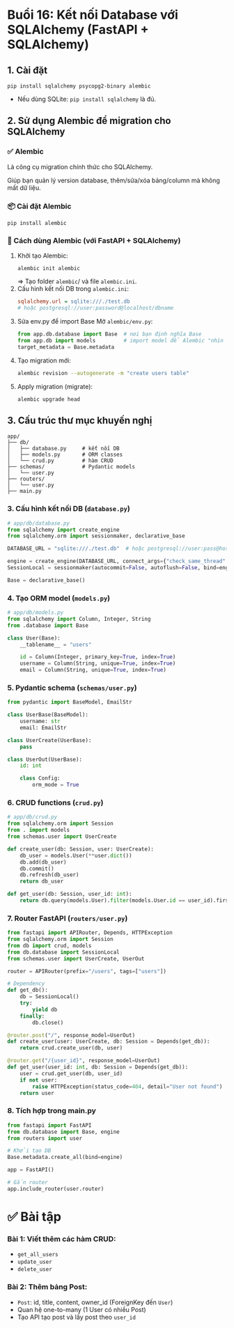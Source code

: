 # Buổi 16: Kết nối Database với SQLAlchemy (FastAPI + SQLAlchemy)
## 1. Cài đặt
```
pip install sqlalchemy psycopg2-binary alembic
```
- Nếu dùng SQLite: `pip install sqlalchemy` là đủ.

## 2. Sử dụng Alembic để migration cho SQLAlchemy
### ✅ Alembic
Là công cụ migration chính thức cho SQLAlchemy.

Giúp bạn quản lý version database, thêm/sửa/xóa bảng/column mà không mất dữ liệu.

### 📦 Cài đặt Alembic
```
pip install alembic
```
### 🚀 Cách dùng Alembic (với FastAPI + SQLAlchemy)
1. Khởi tạo Alembic:
    ```
    alembic init alembic
    ```
    => Tạo folder `alembic`/ và file `alembic.ini`.
2. Cấu hình kết nối DB trong `alembic.ini`:
    ```ini
    sqlalchemy.url = sqlite:///./test.db
    # hoặc postgresql://user:password@localhost/dbname
    ```
3. Sửa env.py để import Base
    Mở `alembic/env.py`:
    ```Python
    from app.db.database import Base  # nơi bạn định nghĩa Base
    from app.db import models         # import model để Alembic "nhìn thấy"
    target_metadata = Base.metadata
    ```
4. Tạo migration mới:
    ```bash
    alembic revision --autogenerate -m "create users table"
    ```
5. Apply migration (migrate):
    ```
    alembic upgrade head
    ```

## 3. Cấu trúc thư mục khuyến nghị
```
app/
├── db/
│   ├── database.py     # kết nối DB
│   ├── models.py       # ORM classes
│   └── crud.py         # hàm CRUD
├── schemas/            # Pydantic models
│   └── user.py
├── routers/
│   └── user.py
├── main.py
```
### 3. Cấu hình kết nối DB (`database.py`)
```Python
# app/db/database.py
from sqlalchemy import create_engine
from sqlalchemy.orm import sessionmaker, declarative_base

DATABASE_URL = "sqlite:///./test.db"  # hoặc postgresql://user:pass@host/dbname

engine = create_engine(DATABASE_URL, connect_args={"check_same_thread": False})  # chỉ cần cho SQLite
SessionLocal = sessionmaker(autocommit=False, autoflush=False, bind=engine)

Base = declarative_base()
```
### 4. Tạo ORM model (`models.py`)
```Python
# app/db/models.py
from sqlalchemy import Column, Integer, String
from .database import Base

class User(Base):
    __tablename__ = "users"

    id = Column(Integer, primary_key=True, index=True)
    username = Column(String, unique=True, index=True)
    email = Column(String, unique=True, index=True)
```

### 5. Pydantic schema (`schemas/user.py`)
```Python
from pydantic import BaseModel, EmailStr

class UserBase(BaseModel):
    username: str
    email: EmailStr

class UserCreate(UserBase):
    pass

class UserOut(UserBase):
    id: int

    class Config:
        orm_mode = True
```
### 6. CRUD functions (`crud.py`)
```Python
# app/db/crud.py
from sqlalchemy.orm import Session
from . import models
from schemas.user import UserCreate

def create_user(db: Session, user: UserCreate):
    db_user = models.User(**user.dict())
    db.add(db_user)
    db.commit()
    db.refresh(db_user)
    return db_user

def get_user(db: Session, user_id: int):
    return db.query(models.User).filter(models.User.id == user_id).first()
```
### 7. Router FastAPI (`routers/user.py`)
```Python
from fastapi import APIRouter, Depends, HTTPException
from sqlalchemy.orm import Session
from db import crud, models
from db.database import SessionLocal
from schemas.user import UserCreate, UserOut

router = APIRouter(prefix="/users", tags=["users"])

# Dependency
def get_db():
    db = SessionLocal()
    try:
        yield db
    finally:
        db.close()

@router.post("/", response_model=UserOut)
def create_user(user: UserCreate, db: Session = Depends(get_db)):
    return crud.create_user(db, user)

@router.get("/{user_id}", response_model=UserOut)
def get_user(user_id: int, db: Session = Depends(get_db)):
    user = crud.get_user(db, user_id)
    if not user:
        raise HTTPException(status_code=404, detail="User not found")
    return user
```
### 8. Tích hợp trong main.py
```Python
from fastapi import FastAPI
from db.database import Base, engine
from routers import user

# Khởi tạo DB
Base.metadata.create_all(bind=engine)

app = FastAPI()

# Gắn router
app.include_router(user.router)
```

# ✅ Bài tập
### Bài 1: Viết thêm các hàm CRUD:
- `get_all_users`
- `update_user`
- `delete_user`
### Bài 2: Thêm bảng Post:
- `Post`: id, title, content, owner_id (ForeignKey đến `User`)
- Quan hệ one-to-many (1 User có nhiều Post)
- Tạo API tạo post và lấy post theo `user_id`